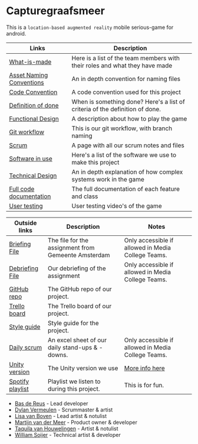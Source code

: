 # Capturegraafsmeer

This is a `location-based augmented reality` mobile serious-game for android.

| Links | Description |
| ---------|----------|
| [What-is-made](https://github.com/Team-Swamp/Codename-BDLMTW/wiki/What-is-made) | Here is a list of the team members with their roles and what they have made |
| [Asset Naming Conventions](https://github.com/Team-Swamp/Codename-BDLMTW/wiki/Asset-Naming-Conventions) | An in depth convention for naming files |
| [Code Convention](https://github.com/Team-Swamp/Codename-BDLMTW/wiki/Code-convention) | A code convention used for this project |
| [Definition of done](https://github.com/Team-Swamp/Codename-BDLMTW/wiki/Definition-of-done) | When is something done? Here's a list of criteria of the definition of done. |
| [Functional Design](https://github.com/Team-Swamp/Codename-BDLMTW/wiki/Functional-Design) | A description about how to play the game |
| [Git workflow](https://github.com/Team-Swamp/Codename-BDLMTW/wiki/Git-workflow) | This is our git workflow, with branch naming |
| [Scrum](https://github.com/Team-Swamp/Codename-BDLMTW/wiki/Scrum) | A page with all our scrum notes and files |
| [Software in use](https://www.youtube.com/watch?v=dQw4w9WgXcQ) | Here's a list of the software we use to make this project |
| [Technical Design](https://github.com/Team-Swamp/Codename-BDLMTW/wiki/Technical-Design) | An in depth explanation of how complex systems work in the game |
| [Full code documentation](https://github.com/Team-Swamp/Codename-BDLMTW/wiki/Full-code-documentation) | The full documentation of each feature and class |
| [User testing](https://github.com/Team-Swamp/Codename-BDLMTW/wiki/User-testing) | User testing video's of the game |

| Outside links| Description | Notes |
| ---------|----------|----------|
| [Briefing File](https://mediacollegeamsterdam.sharepoint.com/:w:/r/teams/SDGAexamen20232024/_layouts/15/Doc2.aspx?action=edit&sourcedoc=%7B431e5b10-8085-4cba-a27a-0a1ff22450c9%7D&wdOrigin=TEAMS-MAGLEV.teamsSdk_ns.rwc&wdExp=TEAMS-TREATMENT&wdhostclicktime=1710932166547&web=1) | The file for the assignment from Gemeente Amsterdam | Only accessible if allowed in Media College Teams. |
| [Debriefing File](https://mediacollegeamsterdam.sharepoint.com/:w:/r/teams/SDGAexamen20232024-Team02/_layouts/15/Doc2.aspx?action=edit&sourcedoc=%7B76e49567-cec6-46d6-b59b-3bf8da3d27bc%7D&wdOrigin=TEAMS-WEB.teamsSdk_ns.rwc&wdExp=TEAMS-TREATMENT&wdhostclicktime=1713356014423&web=1) | Our debriefing of the assignment | Only accessible if allowed in Media College Teams. |
| [GitHub repo](https://github.com/Team-Swamp/Codename-BDLMTW) | The GitHub repo of our project. |  |
| [Trello board](https://trello.com/b/9nVWXrSX/examen-trello) | The Trello board of our project. |  |
| [Style guide](https://www.youtube.com/watch?v=dQw4w9WgXcQ) | Style guide for the project. |  |
| [Daily scrum](https://mediacollegeamsterdam.sharepoint.com/:x:/r/teams/SDGAexamen20232024-Team02/_layouts/15/Doc.aspx?sourcedoc=%7BA7C005CB-CD2F-4A1F-9420-CC62A3D0A425%7D&file=Werk_Bestand.xlsx&action=default&mobileredirect=true) | An excel sheet of our daily stand-ups & -downs. | Only accessible if allowed in Media College Teams. |
| [Unity version](https://unity.com/releases/editor/whats-new/2022.3.4) | The Unity version we use | [More info here](https://github.com/Team-Swamp/Codename-BDLMTW/wiki/Software-in-use#unity) |
| [Spotify playlist](https://open.spotify.com/playlist/7cMNBDvHyAgNNINpjQO9JO?si=151a42cdadcc40eb) | Playlist we listen to during this project. | This is for fun. |

* [Bas de Reus](https://www.bas-de-reus.nl) - Lead developer
* [Dylan Vermeulen](https://www.artstation.com/smokey1987) - Scrummaster & artist
* [Lisa van Boven](https://www.artstation.com/lisavboven6) - Lead artist & notulist
* [Martijn van der Meer](https://www.martijnrene.dev) - Product owner & developer
* [Taquila van Houwelingen](https://www.artstation.com/taquilavh) - Artist & notulist
* [William Soijer](https://www.williamsoijer.com) - Technical artist & developer
